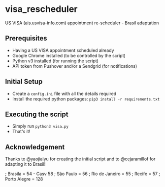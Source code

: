 # visa_rescheduler
US VISA (ais.usvisa-info.com) appointment re-scheduler - Brasil adaptation

## Prerequisites
- Having a US VISA appointment scheduled already
- Google Chrome installed (to be controlled by the script)
- Python v3 installed (for running the script)
- API token from Pushover and/or a Sendgrid (for notifications)


## Initial Setup
- Create a `config.ini` file with all the details required
- Install the required python packages: `pip3 install -r requirements.txt`

## Executing the script
- Simply run `python3 visa.py`
- That's it!

## Acknowledgement
Thanks to @yaojialyu for creating the initial script and to @cejaramillof for adapting it to Brasil!

; Brasila = 54 - Casv 58
; São Paulo = 56
; Rio de Janeiro = 55
; Recife = 57
; Porto Alegre = 128
